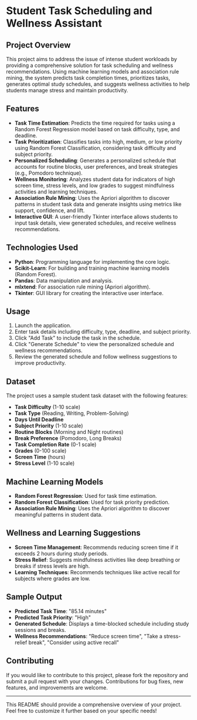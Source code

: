 # **Student Task Scheduling and Wellness Assistant**

## **Project Overview**
This project aims to address the issue of intense student workloads by providing a comprehensive solution for task scheduling and wellness recommendations. Using machine learning models and association rule mining, the system predicts task completion times, prioritizes tasks, generates optimal study schedules, and suggests wellness activities to help students manage stress and maintain productivity.

## **Features**
- **Task Time Estimation**: Predicts the time required for tasks using a Random Forest Regression model based on task difficulty, type, and deadline.
- **Task Prioritization**: Classifies tasks into high, medium, or low priority using Random Forest Classification, considering task difficulty and subject priority.
- **Personalized Scheduling**: Generates a personalized schedule that accounts for routine blocks, user preferences, and break strategies (e.g., Pomodoro technique).
- **Wellness Monitoring**: Analyzes student data for indicators of high screen time, stress levels, and low grades to suggest mindfulness activities and learning techniques.
- **Association Rule Mining**: Uses the Apriori algorithm to discover patterns in student task data and generate insights using metrics like support, confidence, and lift.
- **Interactive GUI**: A user-friendly Tkinter interface allows students to input task details, view generated schedules, and receive wellness recommendations.

## **Technologies Used**
- **Python**: Programming language for implementing the core logic.
- **Scikit-Learn**: For building and training machine learning models (Random Forest).
- **Pandas**: Data manipulation and analysis.
- **mlxtend**: For association rule mining (Apriori algorithm).
- **Tkinter**: GUI library for creating the interactive user interface.

## **Usage**
1. Launch the application.
2. Enter task details including difficulty, type, deadline, and subject priority.
3. Click "Add Task" to include the task in the schedule.
4. Click "Generate Schedule" to view the personalized schedule and wellness recommendations.
5. Review the generated schedule and follow wellness suggestions to improve productivity.

## **Dataset**
The project uses a sample student task dataset with the following features:
- **Task Difficulty** (1-10 scale)
- **Task Type** (Reading, Writing, Problem-Solving)
- **Days Until Deadline**
- **Subject Priority** (1-10 scale)
- **Routine Blocks** (Morning and Night routines)
- **Break Preference** (Pomodoro, Long Breaks)
- **Task Completion Rate** (0-1 scale)
- **Grades** (0-100 scale)
- **Screen Time** (hours)
- **Stress Level** (1-10 scale)

## **Machine Learning Models**
- **Random Forest Regression**: Used for task time estimation.
- **Random Forest Classification**: Used for task priority prediction.
- **Association Rule Mining**: Uses the Apriori algorithm to discover meaningful patterns in student data.

## **Wellness and Learning Suggestions**
- **Screen Time Management**: Recommends reducing screen time if it exceeds 2 hours during study periods.
- **Stress Relief**: Suggests mindfulness activities like deep breathing or breaks if stress levels are high.
- **Learning Techniques**: Recommends techniques like active recall for subjects where grades are low.

## **Sample Output**
- **Predicted Task Time**: "85.14 minutes"
- **Predicted Task Priority**: "High"
- **Generated Schedule**: Displays a time-blocked schedule including study sessions and breaks.
- **Wellness Recommendations**: "Reduce screen time", "Take a stress-relief break", "Consider using active recall"

## **Contributing**
If you would like to contribute to this project, please fork the repository and submit a pull request with your changes. Contributions for bug fixes, new features, and improvements are welcome.



---

This README should provide a comprehensive overview of your project. Feel free to customize it further based on your specific needs!
